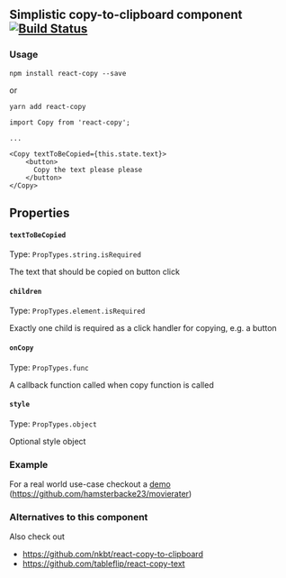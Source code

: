 ## Simplistic copy-to-clipboard component [![Build Status](https://travis-ci.org/hamsterbacke23/react-copy.svg?branch=master)](https://travis-ci.org/hamsterbacke23/react-copy)

### Usage
```
npm install react-copy --save
```

or

```
yarn add react-copy
```
```
import Copy from 'react-copy';

...

<Copy textToBeCopied={this.state.text}>
    <button>
      Copy the text please please
    </button>
</Copy>
```

## Properties

#### `textToBeCopied`

Type: `PropTypes.string.isRequired`

The text that should be copied on button click

#### `children`

Type: `PropTypes.element.isRequired`

Exactly one child is required as a click handler for copying, e.g. a button

#### `onCopy`

Type: `PropTypes.func`

A callback function called when copy function is called

#### `style`

Type: `PropTypes.object`

Optional style object


### Example
For a real world use-case checkout a [demo](https://hamsterbacke23.github.io/movierater/#Taxi%20Driver)  (https://github.com/hamsterbacke23/movierater)

### Alternatives to this component
Also check out
- https://github.com/nkbt/react-copy-to-clipboard
- https://github.com/tableflip/react-copy-text

